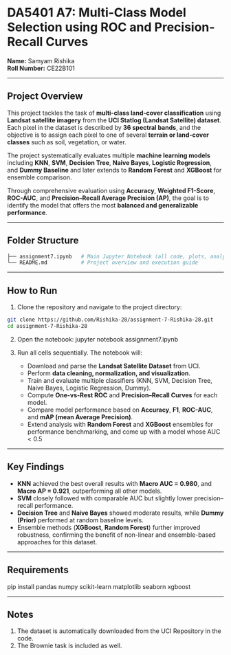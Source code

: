 # DA5401 A7: Multi-Class Model Selection using ROC and Precision-Recall Curves
**Name:** Samyam Rishika  
**Roll Number:** CE22B101  

---

## Project Overview
This project tackles the task of **multi-class land-cover classification** using **Landsat satellite imagery** from the **UCI Statlog (Landsat Satellite) dataset**.  
Each pixel in the dataset is described by **36 spectral bands**, and the objective is to assign each pixel to one of several **terrain or land-cover classes** such as soil, vegetation, or water.  

The project systematically evaluates multiple **machine learning models** including **KNN**, **SVM**, **Decision Tree**, **Naive Bayes**, **Logistic Regression**, and **Dummy Baseline** and later extends to **Random Forest** and **XGBoost** for ensemble comparison.  

Through comprehensive evaluation using **Accuracy**, **Weighted F1-Score**, **ROC-AUC**, and **Precision–Recall Average Precision (AP)**, the goal is to identify the model that offers the most **balanced and generalizable performance**.

---

## Folder Structure
```bash
├── assignment7.ipynb   # Main Jupyter Notebook (all code, plots, analysis, narrative)
└── README.md           # Project overview and execution guide
```
---

## How to Run
1. Clone the repository and navigate to the project directory:
   
```bash
git clone https://github.com/Rishika-28/assignment-7-Rishika-28.git
cd assignment-7-Rishika-28
```

2. Open the notebook:
jupyter notebook assignment7.ipynb

3. Run all cells sequentially. The notebook will:
   - Download and parse the **Landsat Satellite Dataset** from UCI.
   - Perform **data cleaning, normalization, and visualization**.
   - Train and evaluate multiple classifiers (KNN, SVM, Decision Tree, Naive Bayes, Logistic Regression, Dummy).
   - Compute **One-vs-Rest ROC** and **Precision–Recall Curves** for each model.
   - Compare model performance based on **Accuracy**, **F1**, **ROC-AUC**, and **mAP (mean Average Precision)**.
   - Extend analysis with **Random Forest** and **XGBoost** ensembles for performance benchmarking, and come up with a model whose AUC < 0.5

---

## Key Findings
- **KNN** achieved the best overall results with **Macro AUC = 0.980**, and **Macro AP = 0.921**, outperforming all other models.  
- **SVM** closely followed with comparable AUC but slightly lower precision–recall performance.  
- **Decision Tree** and **Naive Bayes** showed moderate results, while **Dummy (Prior)** performed at random baseline levels.  
- Ensemble methods (**XGBoost**, **Random Forest**) further improved robustness, confirming the benefit of non-linear and ensemble-based approaches for this dataset.

---

## Requirements
pip install pandas numpy scikit-learn matplotlib seaborn xgboost

---

## Notes
1. The dataset is automatically downloaded from the UCI Repository in the code.
3. The Brownie task is included as well.
